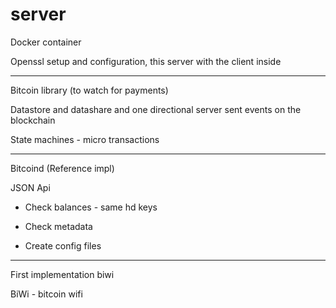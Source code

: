 # server

Docker container

Openssl setup and configuration, this server with the client inside


----


Bitcoin library (to watch for payments)

Datastore and datashare and one directional server sent events on the blockchain

State machines - micro transactions

---

Bitcoind
(Reference impl)

JSON Api

- Check balances - same hd keys

- Check metadata

- Create config files

----

First implementation
biwi

BiWi - bitcoin wifi
